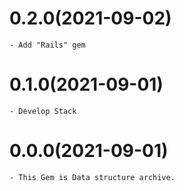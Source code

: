 # 0.2.0(2021-09-02)
    - Add "Rails" gem 

# 0.1.0(2021-09-01)
    - Develop Stack

# 0.0.0(2021-09-01)
    - This Gem is Data structure archive.
